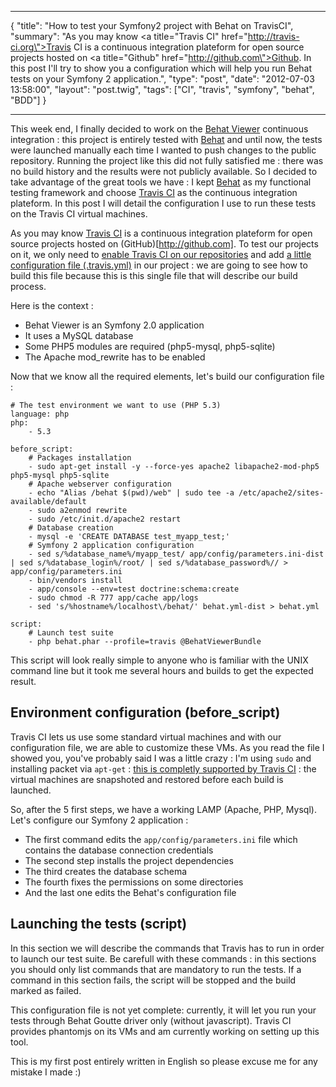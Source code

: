 ***
{
    "title": "How to test your Symfony2 project with Behat on TravisCI",
    "summary": "As you may know <a title=\"Travis CI\" href=\"http://travis-ci.org\">Travis CI</a> is a continuous integration plateform for open source projects hosted on <a title=\"Github\" href=\"http://github.com\">Github</a>. In this post I'll try to show you a configuration which will help you run Behat tests on your Symfony 2 application.",
    "type": "post",
    "date": "2012-07-03 13:58:00",
    "layout": "post.twig",
    "tags": ["CI", "travis", "symfony", "behat", "BDD"]
}
***
This week end, I finally decided to work on the [Behat Viewer](http://behat-viewer.org) continuous integration : this project is entirely tested with [Behat](http://behat.org) and until now, the tests were launched manually each time I wanted to push changes to the public repository. Running the project like this did not fully satisfied me : there was no build history and the results were not publicly available. So I decided to take advantage of the great tools we have : I kept  [Behat](http://behat.org) as my functional testing framework and choose [Travis CI](http://travis-ci.org) as the continuous integration plateform. In this post I will detail the configuration I use to run these tests on the Travis CI virtual machines.

As you may know [Travis CI](http://travis-ci.org) is a continuous integration plateform for open source projects hosted on (GitHub)[http://github.com]. To test our projects on it, we only need to [enable Travis CI on our repositories](http://about.travis-ci.org/docs/user/getting-started/) and add [a little configuration file (.travis.yml)](http://about.travis-ci.org/docs/user/build-configuration/) in our project : we are going to see how to build this file because this is this single file that will describe our build process.

Here is the context :
* Behat Viewer is an Symfony 2.0 application
* It uses a MySQL database
* Some PHP5 modules are required (php5-mysql, php5-sqlite)
* The Apache mod_rewrite has to be enabled

Now that we know all the required elements, let's build our configuration file :

    # The test environment we want to use (PHP 5.3)
    language: php
    php:
        - 5.3

    before_script:
        # Packages installation
        - sudo apt-get install -y --force-yes apache2 libapache2-mod-php5 php5-mysql php5-sqlite
        # Apache webserver configuration
        - echo "Alias /behat $(pwd)/web" | sudo tee -a /etc/apache2/sites-available/default
        - sudo a2enmod rewrite
        - sudo /etc/init.d/apache2 restart
        # Database creation
        - mysql -e 'CREATE DATABASE test_myapp_test;'
        # Symfony 2 application configuration
        - sed s/%database_name%/myapp_test/ app/config/parameters.ini-dist | sed s/%database_login%/root/ | sed s/%database_password%// > app/config/parameters.ini
        - bin/vendors install
        - app/console --env=test doctrine:schema:create
        - sudo chmod -R 777 app/cache app/logs
        - sed 's/%hostname%/localhost\/behat/' behat.yml-dist > behat.yml

    script:
        # Launch test suite
        - php behat.phar --profile=travis @BehatViewerBundle

This script will look really simple to anyone who is familiar with the UNIX command line but it took me several hours and builds to get the expected result.

## Environment configuration (before_script)

Travis CI lets us use some standard virtual machines and with our configuration file, we are able to customize these VMs. As you read the file I showed you, you've probably said I was a little crazy : I'm using ```sudo``` and installing packet via ```apt-get``` : [this is completly supported by Travis CI](http://about.travis-ci.org/docs/user/build-configuration/) : the virtual machines are snapshoted and restored before each build is launched.

So, after the 5 first steps, we have a working LAMP (Apache, PHP, Mysql). Let's configure our Symfony 2 application :

* The first command edits the ```app/config/parameters.ini``` file which contains the database connection credentials
* The second step installs the project dependencies
* The third creates the database schema
* The fourth fixes the permissions on some directories
* And the last one edits the Behat's configuration file

## Launching the tests (script)

In this section we will describe the commands that Travis has to run in order to launch our test suite. Be carefull with these commands : in this sections you should only list commands that are mandatory to run the tests. If a command in this section fails, the script will be stopped and the build marked as failed.

This configuration file is not yet complete: currently, it will let you run your tests through Behat Goutte driver only (without javascript). Travis CI provides phantomjs on its VMs and am currently working on setting up this tool.

This is my first post entirely written in English so please excuse me for any mistake I made :)
